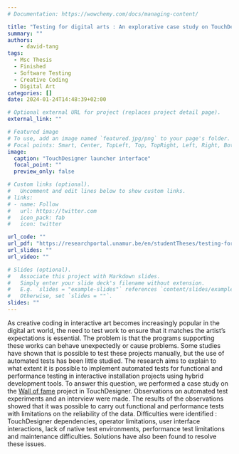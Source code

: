 ```yaml
---
# Documentation: https://wowchemy.com/docs/managing-content/

title: "Testing for digital arts : An explorative case study on TouchDesigner"
summary: ""
authors: 
    - david-tang
tags:
  - Msc Thesis
  - Finished
  - Software Testing
  - Creative Coding
  - Digital Art
categories: []
date: 2024-01-24T14:48:39+02:00

# Optional external URL for project (replaces project detail page).
external_link: ""

# Featured image
# To use, add an image named `featured.jpg/png` to your page's folder.
# Focal points: Smart, Center, TopLeft, Top, TopRight, Left, Right, BottomLeft, Bottom, BottomRight.
image:
  caption: "TouchDesigner launcher interface"
  focal_point: ""
  preview_only: false

# Custom links (optional).
#   Uncomment and edit lines below to show custom links.
# links:
# - name: Follow
#   url: https://twitter.com
#   icon_pack: fab
#   icon: twitter

url_code: ""
url_pdf: "https://researchportal.unamur.be/en/studentTheses/testing-for-digital-arts"
url_slides: ""
url_video: ""

# Slides (optional).
#   Associate this project with Markdown slides.
#   Simply enter your slide deck's filename without extension.
#   E.g. `slides = "example-slides"` references `content/slides/example-slides.md`.
#   Otherwise, set `slides = ""`.
slides: ""
---
```


As creative coding in interactive art becomes increasingly popular in the digital art world, the need to test work to ensure that it matches the artist’s expectations is essential. The problem is that the programs supporting these works can behave unexpectedly or cause problems. Some studies have shown that is possible to test these projects manually, but the use of automated tests has been little studied. The research aims to explain to what extent it is possible to implement automated tests for functional and performance testing in interactive installation projects using hybrid development tools. To answer this question, we performed a case study on the [Wall of fame](https://www.superbe.be/wall-of-fame) project in TouchDesigner. Observations on automated test experiments and an interview were made. The results of the observations showed that it was possible to carry out functional and performance tests with limitations on the reliability of the data. Difficulties were identified : TouchDesigner dependencies, operator limitations, user interface interactions, lack of native test environments, performance test limitations and maintenance difficulties. Solutions have also been found to resolve these issues.
